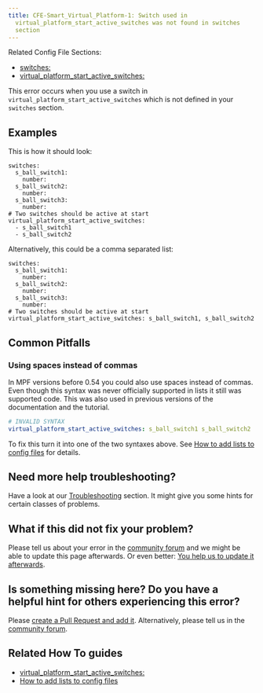 ```yaml
---
title: CFE-Smart_Virtual_Platform-1: Switch used in
  virtual_platform_start_active_switches was not found in switches
  section
---
```


Related Config File Sections:

* [switches:](../config/switches.md)
* [virtual_platform_start_active_switches:](../config/virtual_platform_start_active_switches.md)

This error occurs when you use a switch in
`virtual_platform_start_active_switches` which is not defined in your
`switches` section.

## Examples

This is how it should look:

``` mpf-config
switches:
  s_ball_switch1:
    number:
  s_ball_switch2:
    number:
  s_ball_switch3:
    number:
# Two switches should be active at start
virtual_platform_start_active_switches:
  - s_ball_switch1
  - s_ball_switch2
```

Alternatively, this could be a comma separated list:

``` mpf-config
switches:
  s_ball_switch1:
    number:
  s_ball_switch2:
    number:
  s_ball_switch3:
    number:
# Two switches should be active at start
virtual_platform_start_active_switches: s_ball_switch1, s_ball_switch2
```

## Common Pitfalls

### Using spaces instead of commas

In MPF versions before 0.54 you could also use spaces instead of commas.
Even though this syntax was never officially supported in lists it still
was supported code. This was also used in previous versions of the
documentation and the tutorial.

``` yaml
# INVALID SYNTAX
virtual_platform_start_active_switches: s_ball_switch1 s_ball_switch2  # note the space instead of a comma
```

To fix this turn it into one of the two syntaxes above. See
[How to add lists to config files](../config/instructions/lists.md) for details.

## Need more help troubleshooting?

Have a look at our [Troubleshooting](../troubleshooting/index.md) section. It might give you some hints for certain classes of
problems.

## What if this did not fix your problem?

Please tell us about your error in the [community forum](../community/index.md) and we might
be able to update this page afterwards. Or even better:
[You help us to update it afterwards](../about/help_docs.md).

## Is something missing here? Do you have a helpful hint for others experiencing this error?

Please
[create a Pull Request and add it](../about/help_docs.md). Alternatively, please tell us in the [community forum](../community/index.md).

## Related How To guides

* [virtual_platform_start_active_switches:](../config/virtual_platform_start_active_switches.md)
* [How to add lists to config files](../config/instructions/lists.md)
